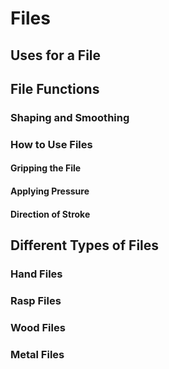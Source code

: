 # Files
## Uses for a File
## File Functions
### Shaping and Smoothing
### How to Use Files
#### Gripping the File
#### Applying Pressure
#### Direction of Stroke
## Different Types of Files
### Hand Files
### Rasp Files
### Wood Files
### Metal Files
